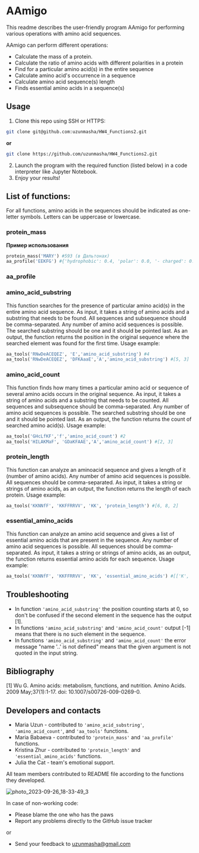 # AAmigo
This readme describes the user-friendly program AAmigo for performing various operations with amino acid sequences.

AAmigo can perform different operations:
* Calculate the mass of a protein.
* Calculate the ratio of amino acids with different polarities in a protein
* Find for a particular amino acid(s) in the entire sequence
* Calculate amino acid's occurrence in a sequence
* Calculate amino acid sequence(s) length
* Finds essential amino acids in a sequence(s)

## Usage
1. Clone this repo using SSH or HTTPS:
```bash
git clone git@github.com:uzunmasha/HW4_Functions2.git
``` 
**or**
```bash
git clone https://github.com/uzunmasha/HW4_Functions2.git
``` 
2. Launch the program with the required function (listed below) in a code interpreter like Jupyter Notebook.
3. Enjoy your results!

## List of functions:
For all functions, amino acids in the sequences should be indicated as one-letter symbols. Letters can be uppercase or lowercase.

### protein_mass
**Пример использования**

```python
protein_mass('MARY') #593 (в Дальтонах)
aa_profile('EEKFG') #{'hydrophobic': 0.4, 'polar': 0.0, '- charged': 0.4, '+ charged': 0.2}
```
### aa_profile

### amino_acid_substring 
This function searches for the presence of particular amino acid(s) in the entire amino acid sequence. As input, it takes a string of amino acids and a substring that needs to be found. All sequences and subsequence should be comma-separated. Any number of amino acid sequences is possible. The searched substring should be one and it should be pointed last.  As an output, the function returns the position in the original sequence where the searched element was found for the first time.
Usage example:
```python
aa_tools('RNwDeACEQEZ', 'E','amino_acid_substring') #4
aa_tools('RNwDeACEQEZ', 'DFKAaaE','A','amino_acid_substring') #[5, 3]
```
### amino_acid_count
This function finds how many times a particular amino acid or sequence of several amino acids occurs in the original sequence. As input, it takes a string of amino acids and a substring that needs to be counted. All sequences and subsequence should be comma-separated. Any number of amino acid sequences is possible. The searched substring should be one and it should be pointed last. As an output, the function returns the count of searched amino acid(s).
Usage example:
```python
aa_tools('GHcLfKF','f','amino_acid_count') #2
aa_tools('HILAKMaF', 'GDaKFAAE','A','amino_acid_count') #[2, 3]
```
### protein_length
This function can analyze an aminoacid sequence and gives a length of it (number of amino acids). Any number of amino acid sequences is possible. All sequences should be comma-separated. As input, it takes a string or strings of amino acids, as an output, the function returns the length of each protein.
Usage example:
```python
aa_tools('KKNNfF', 'KKFFRRVV', 'KK', 'protein_length') #[6, 8, 2]
```
### essential_amino_acids
This function can analyze an amino acid sequence and gives a list of essential amino acids that are present in the sequence.
Any number of amino acid sequences is possible. All sequences should be comma-separated. As input, it takes a string or strings of amino acids, as an output, the function returns essential amino acids for each sequence.
Usage example:
```python
aa_tools('KKNNfF', 'KKFFRRVV', 'KK', 'essential_amino_acids') #[['K', 'K', 'f', 'F'], ['K', 'K', 'F', 'F', 'V', 'V'], ['K', 'K']]
```

## Troubleshooting
* In function `'amino_acid_substring'` the position counting starts at 0, so don't be confused if the second element in the sequence has the output [1]. 
* In functions `'amino_acid_substring'` and `'amino_acid_count'` output [-1] means that there is no such element in the sequence.
* In functions `'amino_acid_substring'` and `'amino_acid_count'` the error message "name '..' is not defined" means that the given argument is not quoted in the input string.

## Bibliography
[1] Wu G. Amino acids: metabolism, functions, and nutrition. Amino Acids. 2009 May;37(1):1-17. doi: 10.1007/s00726-009-0269-0.

## Developers and contacts
* Maria Uzun - contributed to `'amino_acid_substring'`, `'amino_acid_count'`, and `'aa_tools'` functions.
* Maria Babaeva - contributed to `'protein_mass'` and `'aa_profile'` functions.
* Kristina Zhur - contributed to `'protein_length'` and `'essential_amino_acids'` functions.
* Julia the Cat - team's emotional support.

All team members contributed to README file according to the functions they developed.

![photo_2023-09-26_18-33-49_3](https://github.com/uzunmasha/HW4_Functions2/assets/44806106/63fdea24-5c0a-4650-8bed-181871aa540f)


In case of non-working code:

* Please blame the one who has the paws
* Report any problems directly to the GitHub issue tracker

or

* Send your feedback to uzunmasha@gmail.com
